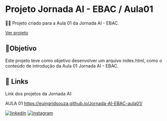 # Projeto Jornada AI - EBAC / Aula01


👩‍💻 Projeto criado para a Aula 01 da Jornada AI - EBAC.

[Ver projeto](https://euingridsouza.github.io/Jornada-AI-EBAC-aula01/)


## 🎯Objetivo
Este projeto teve como objetivo desenvolver um arquivo index.html, como o conteúdo de introdução da Aula 01 Jornada AI - EBAC.



## 🔗 Links
Link dos projetos da Jornada AI: 

AULA 01
https://euingridsouza.github.io/Jornada-AI-EBAC-aula01/



[![linkedin](https://img.shields.io/badge/linkedin-0A66C2?style=for-the-badge&logo=linkedin&logoColor=white)](https://www.linkedin.com/in/ingrid-coelho-de-abreu-de-souza?utm_source=share&utm_campaign=share_via&utm_content=profile&utm_medium=android_app)
[![instagram](https://img.shields.io/badge/instagram-833ab4?style=for-the-badge&logo=instagram&logoColor=white)](https://instagram.com/ingridcoelhoab.s?utm_source=qr&igshid=ZDExYjZkNGI0OA==)


